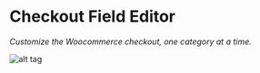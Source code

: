 # Checkout Field Editor

*Customize the Woocommerce checkout, one category at a time.*

![alt tag](https://raw.githubusercontent.com/reinvdwoerd/checkout-field-editor/master/screenshot.png)
